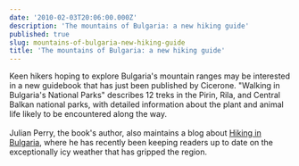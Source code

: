 ```yaml
---
date: '2010-02-03T20:06:00.000Z'
description: 'The mountains of Bulgaria: a new hiking guide'
published: true
slug: mountains-of-bulgaria-new-hiking-guide
title: 'The mountains of Bulgaria: a new hiking guide'
---
```


Keen hikers hoping to explore Bulgaria's mountain ranges may be interested in a new guidebook that has just been published by Cicerone. "Walking in Bulgaria's National Parks" describes 12 treks in the Pirin, Rila, and Central Balkan national parks, with detailed information about the plant and animal life likely to be encountered along the way. <br />
<br />
Julian Perry, the book's author, also maintains a blog about <a href="http://hiking-trekking-bulgaria.blogspot.com/">Hiking in Bulgaria</a>, where he has recently been keeping readers up to date on the exceptionally icy weather that has gripped the region.<br />
<br />